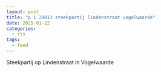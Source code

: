 ```yaml
---
layout: post
title: "p 1 29013 steekpartij lindenstraat vogelwaarde"
date: 2025-01-22
categories: 
  - rss
tags: 
  - feed
---
```


Steekpartij op Lindenstraat in Vogelwaarde
